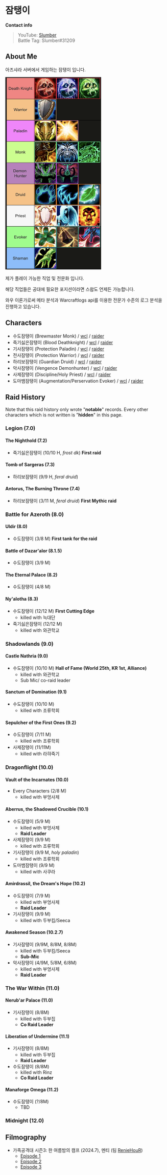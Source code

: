 # **잠탱이**

**Contact info**  

> YouTube: [Slumber](https://www.youtube.com/@Slumber957)  
> Battle Tag: Slumber#31209

## About Me
아즈샤라 서버에서 게임하는 잠탱이 입니다.

 <img src="./Character.png" 
      alt= "character"
      width= 300px
      height= 600px />

제가 플레이 가능한 직업 및 전문화 입니다.

해당 직업들은 공대에 필요한 포지션이라면 스왑도 언제든 가능합니다.

와우 이론가로써 메타 분석과 Warcraftlogs api를 이용한 전문가 수준의 로그 분석을 진행하고 있습니다.

## Characters

- 수도잠탱이 (Brewmaster Monk) / [wcl](https://www.warcraftlogs.com/character/id/71983202) / [raider](https://raider.io/characters/kr/azshara/%EC%88%98%EB%8F%84%EC%9E%A0%ED%83%B1%EC%9D%B4)
- 죽기싫은잠탱이 (Blood Deathknight) / [wcl](https://www.warcraftlogs.com/character/id/72068316) / [raider](https://raider.io/characters/kr/azshara/%EC%A3%BD%EA%B8%B0%EC%8B%AB%EC%9D%80%EC%9E%A0%ED%83%B1%EC%9D%B4)
- 기사잠탱이 (Protection Paladin) / [wcl](https://www.warcraftlogs.com/character/id/71689323) / [raider](https://raider.io/characters/kr/azshara/%EA%B8%B0%EC%82%AC%EC%9E%A0%ED%83%B1%EC%9D%B4)
- 전사잠탱이 (Protection Warrior) / [wcl](https://www.warcraftlogs.com/character/id/71863854) / [raider](https://raider.io/characters/kr/azshara/%EC%A0%84%EC%82%AC%EC%9E%A0%ED%83%B1%EC%9D%B4)
- 하리보잠탱이 (Guardian Druid) / [wcl](https://www.warcraftlogs.com/character/id/72384124) / [raider](https://raider.io/characters/kr/azshara/%ED%95%98%EB%A6%AC%EB%B3%B4%EC%9E%A0%ED%83%B1%EC%9D%B4)
- 악사잠탱이 (Vengence Demonhunter) / [wcl](https://www.warcraftlogs.com/character/id/72384116) / [raider](https://raider.io/characters/kr/azshara/%EC%95%85%EC%82%AC%EC%9E%A0%ED%83%B1%EC%9D%B4)
- 사제잠탱이 (Discipline/Holy Priest) / [wcl](https://www.warcraftlogs.com/character/id/71660977) / [raider](https://raider.io/characters/kr/azshara/%EC%82%AC%EC%A0%9C%EC%9E%A0%ED%83%B1%EC%9D%B4)
- 도마뱀잠탱이 (Augmentation/Perservation Evoker) / [wcl](https://www.warcraftlogs.com/character/id/73728261) / [raider](https://raider.io/characters/kr/azshara/%EB%8F%84%EB%A7%88%EB%B1%80%EC%9E%A0%ED%83%B1%EC%9D%B4)

## Raid History
Note that this raid history only wrote "**notable**" records. 
Every other characters which is not written is "**hidden**" in this page.
### **Legion (7.0)**
#### The Nighthold (7.2)
* 죽기싫은잠탱이 (10/10 H, *frost dk*)
**First raid**

#### Tomb of Sargeras (7.3)
* 하리보잠탱이 (9/9 H, *feral druid*)

#### Antorus, The Burning Throne (7.4)
* 하리보잠탱이 (3/11 M, *feral druid*)
**First Mythic raid**

### **Battle for Azeroth (8.0)**
#### Uldir (8.0)
* 수도잠탱이 (3/8 M)
**First tank for the raid**

#### Battle of Dazar'alor (8.1.5)
* 수도잠탱이 (3/9 M)

#### The Eternal Palace (8.2)
* 수도잠탱이 (4/8 M)

#### Ny'alotha (8.3)
* 수도잠탱이 (12/12 M)
**First Cutting Edge**
  * killed with 늑대단
* 죽기싫은잠탱이 (12/12 M)
  * killed with 와관학교

### **Shadowlands (9.0)**
#### Castle Nathria (9.0)
* 수도잠탱이 (10/10 M)
**Hall of Fame (World 25th, KR 1st, Alliance)**
  * killed with 와관학교
  * Sub Mic/ co-raid leader

#### Sanctum of Domination (9.1)
* 수도잠탱이 (10/10 M)
  * killed with 조류학회

#### Sepulcher of the First Ones (9.2)
* 수도잠탱이 (7/11 M)
  * killed with 조류학회
* 사제잠탱이 (11/11M)
  * killed with 라햐죽기

### **Dragonflight (10.0)**
#### Vault of the Incarnates (10.0)
* Every Characters (2/8 M)
  * killed with 부엉사제

#### Aberrus, the Shadowed Crucible (10.1)
* 수도잠탱이 (5/9 M)
  * killed with 부엉사제
  * **Raid Leader**
* 사제잠탱이 (9/9 M)
  * killed with 조류학회
* 기사잠탱이 (9/9 M, *holy paladin*)
  * killed with 조류학회
* 도마뱀잠탱이 (9/9 M)
  * killed with 사쿠라

#### Amirdrassil, the Dream's Hope (10.2)
* 수도잠탱이 (7/9 M)
  * killed with 부엉사제
  * **Raid Leader**
* 기사잠탱이 (9/9 M)
  * killed with 두부킴/Seeca

#### Awakened Season (10.2.7)
* 기사잠탱이 (9/9M, 8/8M, 8/8M)
  * killed with 두부킴/Seeca
  * **Sub-Mic**
* 악사잠탱이 (4/9M, 5/8M, 6/8M)
  * killed with 부엉사제
  * **Raid Leader** 

### **The War Within (11.0)**
#### Nerub'ar Palace (11.0)
* 기사잠탱이 (8/8M)
  * killed with 두부집
  * **Co Raid Leader**
    
#### Liberation of Undermine (11.1)
* 기사잠탱이 (8/8M)
  * killed with 두부집
  * **Raid Leader**
* 수도잠탱이 (8/8M)
  * killed with Rinz
  * **Co Raid Leader**
    
#### Manaforge Omega (11.2)
* 수도잠탱이 (?/8M)
  * TBD

### **Midnight (12.0)**

## Filmography
- 가족공격대 시즌3: 한 여름밤의 캠프 (2024.7), 멘티 (팀 [RenieHouR](https://www.youtube.com/@RenieHouR))
  - [Episode 1](https://www.youtube.com/watch?v=OFYB9EQ4m1o)
  - [Episode 2](https://www.youtube.com/watch?v=HCI_8XR2lDY)
  - [Episode 3](https://www.youtube.com/watch?v=f0DiVhOOV9c)

